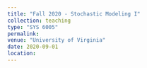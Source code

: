 ```yaml
---
title: "Fall 2020 - Stochastic Modeling I"
collection: teaching
type: "SYS 6005"
permalink: 
venue: "University of Virginia"
date: 2020-09-01
location: 
---
```


